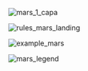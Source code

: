 ![mars_1_capa](https://user-images.githubusercontent.com/74921179/191148480-766fb746-2ee8-4d90-b3b1-187034d7f0e8.png)

![rules_mars_landing](https://user-images.githubusercontent.com/74921179/191148505-70ca554a-101e-43c0-b323-0a1068e054b7.png)

![example_mars](https://user-images.githubusercontent.com/74921179/191148533-f5d5f11c-6322-4011-9846-a38b0c6df1e1.png)

![mars_legend](https://user-images.githubusercontent.com/74921179/191148540-bffd2eba-1bd9-4f2b-921b-bbb0b9a64c9b.png)
